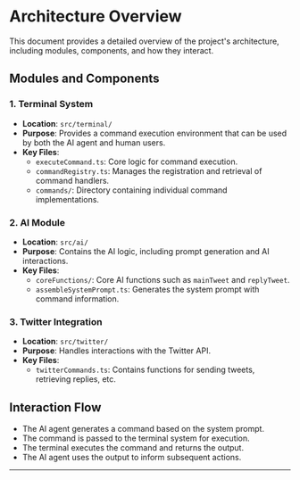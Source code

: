 # Architecture Overview

This document provides a detailed overview of the project's architecture, including modules, components, and how they interact.

## Modules and Components

### 1. Terminal System

- **Location**: `src/terminal/`
- **Purpose**: Provides a command execution environment that can be used by both the AI agent and human users.
- **Key Files**:
  - `executeCommand.ts`: Core logic for command execution.
  - `commandRegistry.ts`: Manages the registration and retrieval of command handlers.
  - `commands/`: Directory containing individual command implementations.

### 2. AI Module

- **Location**: `src/ai/`
- **Purpose**: Contains the AI logic, including prompt generation and AI interactions.
- **Key Files**:
  - `coreFunctions/`: Core AI functions such as `mainTweet` and `replyTweet`.
  - `assembleSystemPrompt.ts`: Generates the system prompt with command information.

### 3. Twitter Integration

- **Location**: `src/twitter/`
- **Purpose**: Handles interactions with the Twitter API.
- **Key Files**:
  - `twitterCommands.ts`: Contains functions for sending tweets, retrieving replies, etc.

## Interaction Flow

- The AI agent generates a command based on the system prompt.
- The command is passed to the terminal system for execution.
- The terminal executes the command and returns the output.
- The AI agent uses the output to inform subsequent actions.

---
